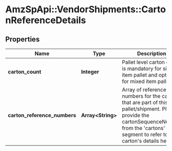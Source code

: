 # AmzSpApi::VendorShipments::CartonReferenceDetails

## Properties
Name | Type | Description | Notes
------------ | ------------- | ------------- | -------------
**carton_count** | **Integer** | Pallet level carton count is mandatory for single item pallet and optional for mixed item pallet. | [optional] 
**carton_reference_numbers** | **Array&lt;String&gt;** | Array of reference numbers for the carton that are part of this pallet/shipment. Please provide the cartonSequenceNumber from the &#x27;cartons&#x27; segment to refer to that carton&#x27;s details here. | 

